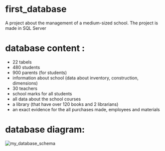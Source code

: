 # first_database
A project about the management of a medium-sized school. The project is made in SQL Server
# database content :
  - 22 tabels
  - 480 students 
  - 900 parents (for students)
  - information about school (data about inventory, construction, dimensions)
  - 30 teachers 
  - school marks for all students 
  - all data about the school courses
  - a library (that have over 120 books and 2 librarians)
  - an exact evidence for the all purchases made, employees and materials

# database diagram:
![my_database_schema](https://user-images.githubusercontent.com/82166870/114082106-09c04f00-98b6-11eb-990e-97a1282ecbf1.png)
